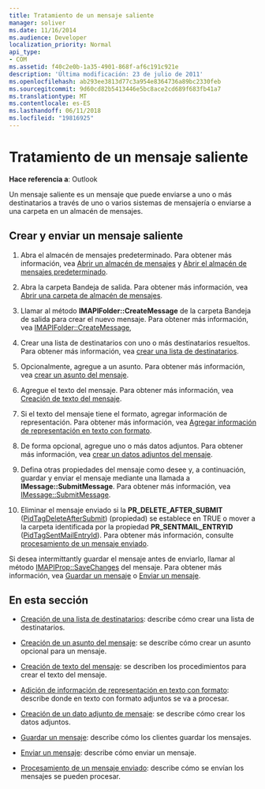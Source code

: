 ```yaml
---
title: Tratamiento de un mensaje saliente
manager: soliver
ms.date: 11/16/2014
ms.audience: Developer
localization_priority: Normal
api_type:
- COM
ms.assetid: f40c2e0b-1a35-4901-868f-af6c191c921e
description: 'Última modificación: 23 de julio de 2011'
ms.openlocfilehash: ab293ee3813d77c3a954e8364736a89bc2330feb
ms.sourcegitcommit: 9d60cd82b5413446e5bc8ace2cd689f683fb41a7
ms.translationtype: MT
ms.contentlocale: es-ES
ms.lasthandoff: 06/11/2018
ms.locfileid: "19816925"
---
```

# <a name="handling-an-outgoing-message"></a>Tratamiento de un mensaje saliente

**Hace referencia a**: Outlook 
  
Un mensaje saliente es un mensaje que puede enviarse a uno o más destinatarios a través de uno o varios sistemas de mensajería o enviarse a una carpeta en un almacén de mensajes.
  
## <a name="create-and-send-an-outgoing-message"></a>Crear y enviar un mensaje saliente
  
1. Abra el almacén de mensajes predeterminado. Para obtener más información, vea [Abrir un almacén de mensajes](opening-a-message-store.md) y [Abrir el almacén de mensajes predeterminado](opening-the-default-message-store.md).
    
2. Abra la carpeta Bandeja de salida. Para obtener más información, vea [Abrir una carpeta de almacén de mensajes](opening-a-message-store-folder.md).
    
3. Llamar al método **IMAPIFolder::CreateMessage** de la carpeta Bandeja de salida para crear el nuevo mensaje. Para obtener más información, vea [IMAPIFolder::CreateMessage](imapifolder-createmessage.md),
    
4. Crear una lista de destinatarios con uno o más destinatarios resueltos. Para obtener más información, vea [crear una lista de destinatarios](creating-a-recipient-list.md).
    
5. Opcionalmente, agregue a un asunto. Para obtener más información, vea [crear un asunto del mensaje](creating-a-message-subject.md).
    
6. Agregue el texto del mensaje. Para obtener más información, vea [Creación de texto del mensaje](creating-message-text.md).
    
7. Si el texto del mensaje tiene el formato, agregar información de representación. Para obtener más información, vea [Agregar información de representación en texto con formato](adding-rendering-information-to-formatted-text.md).
    
8. De forma opcional, agregue uno o más datos adjuntos. Para obtener más información, vea [crear un datos adjuntos del mensaje](creating-a-message-attachment.md).
    
9. Defina otras propiedades del mensaje como desee y, a continuación, guardar y enviar el mensaje mediante una llamada a **IMessage::SubmitMessage**. Para obtener más información, vea [IMessage::SubmitMessage](imessage-submitmessage.md).
    
10. Eliminar el mensaje enviado si la **PR\_DELETE_AFTER_SUBMIT** ([PidTagDeleteAfterSubmit](pidtagdeleteaftersubmit-canonical-property.md)) (propiedad) se establece en TRUE o mover a la carpeta identificada por la propiedad **PR_SENTMAIL_ENTRYID** ([PidTagSentMailEntryId](pidtagsentmailentryid-canonical-property.md)). Para obtener más información, consulte [procesamiento de un mensaje enviado](processing-a-sent-message.md).
    
Si desea intermittantly guardar el mensaje antes de enviarlo, llamar al método [IMAPIProp::SaveChanges](imapiprop-savechanges.md) del mensaje. Para obtener más información, vea [Guardar un mensaje](saving-a-message.md) o [Enviar un mensaje](sending-a-message.md). 
  
## <a name="in-this-section"></a>En esta sección

- [Creación de una lista de destinatarios](creating-a-recipient-list.md): describe cómo crear una lista de destinatarios.
    
- [Creación de un asunto del mensaje](creating-a-message-subject.md): se describe cómo crear un asunto opcional para un mensaje.
    
- [Creación de texto del mensaje](creating-message-text.md): se describen los procedimientos para crear el texto del mensaje.
    
- [Adición de información de representación en texto con formato](adding-rendering-information-to-formatted-text.md): describe donde en texto con formato adjuntos se va a procesar.
    
- [Creación de un dato adjunto de mensaje](creating-a-message-attachment.md): se describe cómo crear los datos adjuntos.
    
- [Guardar un mensaje](saving-a-message.md): describe cómo los clientes guardar los mensajes.
    
- [Enviar un mensaje](sending-a-message.md): describe cómo enviar un mensaje.
    
- [Procesamiento de un mensaje enviado](processing-a-sent-message.md): describe cómo se envían los mensajes se pueden procesar.
    

